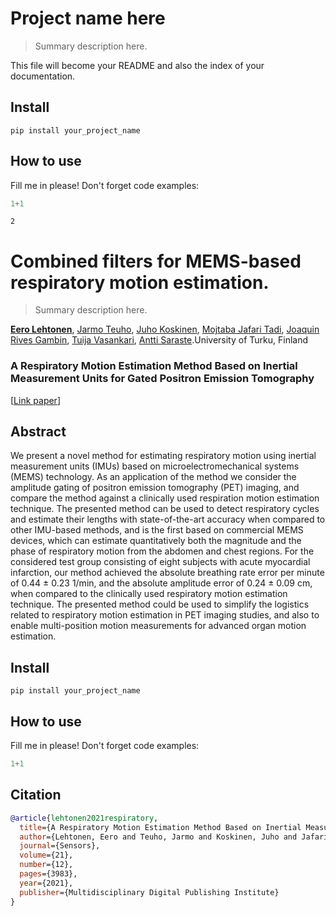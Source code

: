 # Project name here
> Summary description here.


This file will become your README and also the index of your documentation.

## Install

`pip install your_project_name`

## How to use

Fill me in please! Don't forget code examples:

```python
1+1
```




    2



# Combined filters for MEMS-based respiratory motion estimation.
> Summary description here.


[**Eero Lehtonen**](https://www.mdpi.com/1424-8220/21/12/3983), [Jarmo Teuho](https://www.mdpi.com/1424-8220/21/12/3983), [Juho Koskinen](https://www.mdpi.com/1424-8220/21/12/3983), [Mojtaba Jafari Tadi](https://www.mdpi.com/1424-8220/21/12/3983), [Joaquin Rives Gambin](https://www.mdpi.com/1424-8220/21/12/3983), [Tuija Vasankari](https://www.mdpi.com/1424-8220/21/12/3983), [Antti Saraste](https://www.mdpi.com/1424-8220/21/12/3983).University of Turku, Finland


### A Respiratory Motion Estimation Method Based on Inertial Measurement Units for Gated Positron Emission Tomography

[[Link paper](https://www.mdpi.com/1424-8220/21/12/3983)]


Abstract
----------
We present a novel method for estimating respiratory motion using inertial measurement
units (IMUs) based on microelectromechanical systems (MEMS) technology. As an application of
the method we consider the amplitude gating of positron emission tomography (PET) imaging, and
compare the method against a clinically used respiration motion estimation technique. The presented
method can be used to detect respiratory cycles and estimate their lengths with state-of-the-art
accuracy when compared to other IMU-based methods, and is the first based on commercial MEMS
devices, which can estimate quantitatively both the magnitude and the phase of respiratory motion
from the abdomen and chest regions. For the considered test group consisting of eight subjects
with acute myocardial infarction, our method achieved the absolute breathing rate error per minute
of 0.44 ± 0.23 1/min, and the absolute amplitude error of 0.24 ± 0.09 cm, when compared to the
clinically used respiratory motion estimation technique. The presented method could be used to
simplify the logistics related to respiratory motion estimation in PET imaging studies, and also to
enable multi-position motion measurements for advanced organ motion estimation.



## Install

`pip install your_project_name`

## How to use

Fill me in please! Don't forget code examples:

```python
1+1
```


Citation
----------
```BibTex
@article{lehtonen2021respiratory,
  title={A Respiratory Motion Estimation Method Based on Inertial Measurement Units for Gated Positron Emission Tomography},
  author={Lehtonen, Eero and Teuho, Jarmo and Koskinen, Juho and Jafari Tadi, Mojtaba and Kl{\'e}n, Riku and Siekkinen, Reetta and Rives Gambin, Joaquin and Vasankari, Tuija and Saraste, Antti},
  journal={Sensors},
  volume={21},
  number={12},
  pages={3983},
  year={2021},
  publisher={Multidisciplinary Digital Publishing Institute}
}
```
